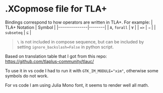 # .XCopmose file for TLA+

Bindings correspond to how operators are written in TLA+. For example:
| TLA+ Notation | Symbol |
|---------------|--------|
| `A`, `forall` | `∀`    |
| `=>`          | `⇒`    |
| `subseteq`    | `⊆`    |


> `\` is not included in compose sequence, but can be included by setting `ignore_backslash=False` in python script.

Based on translation table that I got from this repo:
https://github.com/tlaplus-community/tlauc/

To use it in vs code I had to run it with `GTK_IM_MODULE="xim"`, otherwise some symbols do not work. 

For vs code I am using Julia Mono font, it seems to render well all math.